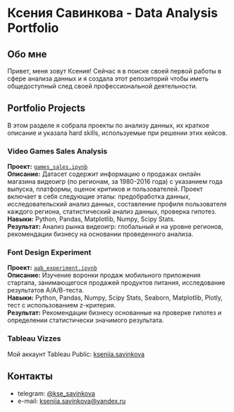# Ксения Савинкова - Data Analysis Portfolio 

## Oбо мне

Привет, меня зовут Ксения! Сейчас я в поиске своей первой работы в сфере анализа данных и я создала этот репозиторий чтобы иметь общедоступный след своей профессиональной деятельности.
  
  


## Portfolio Projects
В этом разделе я собрала проекты по анализу данных, их краткое описание и указала hard skills, используемые при решении этих кейсов.

### Video Games Sales Analysis
**Проект:** [`games_sales.ipynb`](https://github.com/kse-savinkova/Data-Analysis-Projects/blob/main/YP_games_sales.ipynb)    
**Описание:** Датасет содержит информацию о продажах онлайн магазина видеоигр (по регионам, за 1980-2016 года) с указанием года выпуска, платформы, оценок критиков и пользователей. Проект включает в себя следующие этапы: предобработка данных, исследовательский анализ данных, составление профиля пользователя каждого региона, статистический анализ данных, проверка гипотез. <br>
**Навыки:** Python, Pandas, Matplotlib, Numpy, Scipy Stats.<br>
**Результат:** Анализ рынка видеоигр: глобальный и на уровне регионов, рекомендации бизнесу на основании проведенного анализа.<br>
### Font Design Experiment
**Проект:** [`aab_experiment.ipynb`](https://github.com/kse-savinkova/Data-Analysis-Projects/blob/main/YP_ab_experiment.ipynb)    
**Описание:** Изучение воронки продаж мобильного приложения стартапа, занимающегося продажей продуктов питания, исследование результатов А/А/В-теста.<br>
**Навыки:** Python, Pandas, Numpy, Scipy Stats, Seaborn, Matplotlib, Plotly, тест с использованием z-критерия.<br>
**Результат:** Рекомендации бизнесу основанные на проверке гипотез и определении статистически значимого результата.<br>


### Tableau Vizzes
Мой аккаунт Tableau Public: [kseniia.savinkova](https://public.tableau.com/app/profile/kseniia.savinkova#!/)  
 



## Контакты
- telegram: [@kse_savinkova](https://t.me/kse_savinkova)
- e-mail: kseniia.savinkova@yandex.ru

